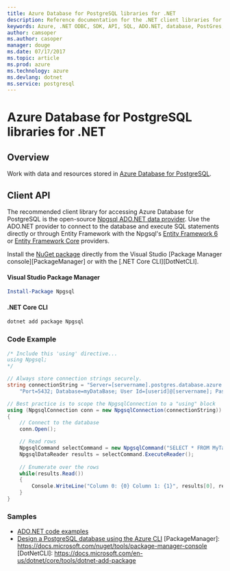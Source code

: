 ```yaml
---
title: Azure Database for PostgreSQL libraries for .NET
description: Reference documentation for the .NET client libraries for Azure Database for PostgreSQL
keywords: Azure, .NET ODBC, SDK, API, SQL, ADO.NET, database, PostGres, PostgreSQL 
author: camsoper
ms.author: casoper
manager: douge
ms.date: 07/17/2017
ms.topic: article
ms.prod: azure
ms.technology: azure
ms.devlang: dotnet
ms.service: postgresql
---
```


# Azure Database for PostgreSQL libraries for .NET

## Overview

Work with data and resources stored in [Azure Database for PostgreSQL](https://docs.microsoft.com/azure/postgresql/).

## Client API

The recommended client library for accessing Azure Database for PostgreSQL is the open-source [Npgsql ADO.NET data provider](http://www.npgsql.org/). Use the ADO.NET provider to connect to the database and execute SQL statements directly or through Entity Framework with the Npgsql's [Entity Framework 6](http://www.npgsql.org/ef6/index.html) or [Entity Framework Core](http://www.npgsql.org/efcore/index.html) providers.

Install the [NuGet package](https://www.nuget.org/packages/Npgsql) directly from the Visual Studio [Package Manager console][PackageManager] or with the [.NET Core CLI][DotNetCLI].

#### Visual Studio Package Manager

```powershell
Install-Package Npgsql
```

#### .NET Core CLI

```bash
dotnet add package Npgsql
```

### Code Example

```csharp
/* Include this 'using' directive...
using Npgsql;
*/

// Always store connection strings securely. 
string connectionString = "Server=[servername].postgres.database.azure.com; " +
    "Port=5432; Database=myDataBase; User Id=[userid]@[servername]; Password=password;";

// Best practice is to scope the NpgsqlConnection to a "using" block
using (NpgsqlConnection conn = new NpgsqlConnection(connectionString))
{
    // Connect to the database
    conn.Open();

    // Read rows
    NpgsqlCommand selectCommand = new NpgsqlCommand("SELECT * FROM MyTable", conn);
    NpgsqlDataReader results = selectCommand.ExecuteReader();
    
    // Enumerate over the rows
    while(results.Read())
    {
        Console.WriteLine("Column 0: {0} Column 1: {1}", results[0], results[1]);
    }
}
```

### Samples

- [ADO.NET code examples](/dotnet/framework/data/adonet/ado-net-code-examples)
- [Design a PostgreSQL database using the Azure CLI](https://docs.microsoft.com/azure/postgresql/tutorial-design-database-using-azure-cli) 
[PackageManager]: https://docs.microsoft.com/nuget/tools/package-manager-console
[DotNetCLI]: https://docs.microsoft.com/en-us/dotnet/core/tools/dotnet-add-package